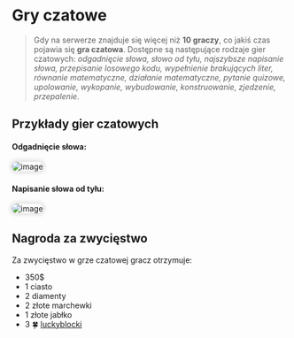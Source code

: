 <style>
img:not(.medium-zoom-image--opened):not(.navbar-link-icon) {
    max-width: 350px; /* Maksymalna szerokość */
    max-height: 300px; /* Maksymalna wysokość */
    width: auto; /* Automatyczna szerokość */
    height: auto; /* Automatyczna wysokość */
    object-fit: contain; /* Dopasowanie bez przycinania */
    margin: 0 8px 4px 0;
    box-shadow: 0 0 6px 4px rgba(0, 0, 0, .1);
    border-radius: 10px;
}
</style>

# Gry czatowe

> Gdy na serwerze znajduje się więcej niż **10 graczy**, co jakiś czas pojawia się **gra czatowa**.
> Dostępne są następujące rodzaje gier czatowych: *odgadnięcie słowa, słowo od tyłu, najszybsze napisanie słowa, przepisanie losowego kodu, wypełnienie brakujących liter, równanie matematyczne, działanie matematyczne, pytanie quizowe, upolowanie, wykopanie, wybudowanie, konstruowanie, zjedzenie, przepalenie*.

## Przykłady gier czatowych

#### Odgadnięcie słowa:

![image](/pages/images/chatgames/chatgames-1.webp)

#### Napisanie słowa od tyłu:

![image](/pages/images/chatgames/chatgames-2.webp)

## Nagroda za zwycięstwo

Za zwycięstwo w grze czatowej gracz otrzymuje:
- 350$
- 1 ciasto
- 2 diamenty
- 2 złote marchewki
- 1 złote jabłko
- 3 🍀 [luckyblocki](/luckyblocks)